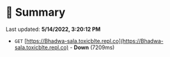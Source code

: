 # 📖 Summary
Last updated: **5/14/2022, 3:20:12 PM**

- `GET` [https://Bhadwa-sala.toxicblte.repl.co](https://Bhadwa-sala.toxicblte.repl.co) - **Down** (7209ms)

